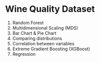 # Wine Quality Dataset

1. Random Forest
2. Multidimensional Scaling (MDS)
3. Bar Chart & Pie Chart
4. Comparing distributions
5. Correlation between variables
6. Extreme Gradient Boosting (XGBoost) 
7. Regression

